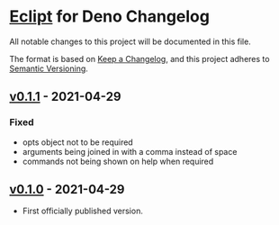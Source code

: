 # [Eclipt](https://gitlab.com/GCSBOSS/deno-eclipt) for Deno Changelog

All notable changes to this project will be documented in this file.

The format is based on [Keep a Changelog](https://keepachangelog.com/en/1.0.0/),
and this project adheres to [Semantic Versioning](https://semver.org/spec/v2.0.0.html).

## [v0.1.1] - 2021-04-29

### Fixed
- opts object not to be required
- arguments being joined in with a comma instead of space
- commands not being shown on help when required

## [v0.1.0] - 2021-04-29
- First officially published version.

[v0.1.0]: https://gitlab.com/GCSBOSS/deno-eclipt/-/tags/v0.1.0
[v0.1.1]: https://gitlab.com/GCSBOSS/deno-eclipt/-/tags/v0.1.1